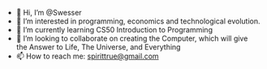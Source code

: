 - 👋 Hi, I’m @Swesser
- 👀 I’m interested in programming, economics and technological evolution.
- 🌱 I’m currently learning CS50 Introduction to Programming
- 💞️ I’m looking to collaborate on creating the Computer, which will give the Answer to Life, The Universe, and Everything
- 📫 How to reach me: spirittrue@gmail.com

<!---
Swesser/Swesser is a ✨ special ✨ repository because its `README.md` (this file) appears on your GitHub profile.
You can click the Preview link to take a look at your changes.
--->
